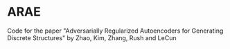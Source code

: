 # ARAE
Code for the paper "Adversarially Regularized Autoencoders for Generating Discrete Structures" by Zhao, Kim, Zhang, Rush and LeCun

